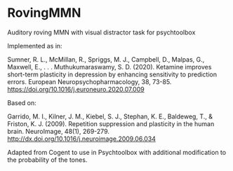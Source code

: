 # RovingMMN
Auditory roving MMN with visual distractor task for psychtoolbox

Implemented as in:

Sumner, R. L., McMillan, R., Spriggs, M. J., Campbell, D., Malpas, G., Maxwell, E., . . . Muthukumaraswamy, S. D. (2020). Ketamine improves short-term plasticity in depression by enhancing sensitivity to prediction errors. European Neuropsychopharmacology, 38, 73-85. https://doi.org/10.1016/j.euroneuro.2020.07.009

Based on:

Garrido, M. I., Kilner, J. M., Kiebel, S. J., Stephan, K. E., Baldeweg, T., & Friston, K. J. (2009). Repetition suppression and plasticity in the human brain. NeuroImage, 48(1), 269-279. http://dx.doi.org/10.1016/j.neuroimage.2009.06.034

Adapted from Cogent to use in Psychtoolbox with additional modification to the probability of the tones. 

